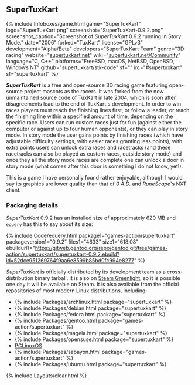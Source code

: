 ## SuperTuxKart
{% include Infoboxes/game.html game="SuperTuxKart" logo="SuperTuxKart.png" screenshot="SuperTuxKart-0.9.2.png" screenshot_caption="Screenshot of <i>SuperTuxKart</i> 0.9.2 running in Story Mode." date="2006" forked="TuxKart" license="GPLv3" development="Alpha/Beta" developers="SuperTuxKart Team" genre="3D racing" website="<a href='https://supertuxkart.net' link='_blank'>supertuxkart.net</a>" wiki="<a href='https://supertuxkart.net/Community' link='_blank'>supertuxkart.net/Community</a>" language="C, C++" platforms="FreeBSD, macOS, NetBSD, OpenBSD, Windows NT" github="supertuxkart/stk-code" sf="" irc="#supertuxkart" sf="supertuxkart" %}

***SuperTuxKart*** is a free and open-source 3D racing game featuring open-source project mascots as the racers. It was forked from the now unmaintained source code of TuxKart in late 2004, which is soon after disagreements lead to the end of TuxKart's development. In order to win races players must reach the finishing lines first, or follow a leader, or reach the finishing line within a specified amount of time, depending on the specific race. Users can run custom races just for fun (against either the computer or against up to four human opponents), or they can play in story mode. In story mode the user gains points by finishing races (which have adjustable difficulty settings, with easier races granting less points), with extra points users can unlock extra races and racetracks (and these racetracks can also be played as custom races, outside story mode) and once they all the story mode races are complete one can unlock a door in story mode (what comes after this door is something I do not know, yet!).

This is a game I have personally found rather enjoyable, although I would say its graphics are lower quality than that of *0 A.D.* and *RuneScape*'s NXT client.

### Packaging details
*SuperTuxKart* 0.9.2 has an installed size of approximately 620 MB and `equery` has this to say about its size:

{% include Code/equery.html package1="games-action/supertuxkart" packageversion1="0.9.2" files1="4633" size1="618.08" ebuildurl1="https://gitweb.gentoo.org/repo/gentoo.git/tree/games-action/supertuxkart/supertuxkart-0.9.2.ebuild?id=52dce951269764f9aa6e8599b85bd0fc994e8277" %}

*SuperTuxKart* is officially distributed by its development team as a cross-distribution binary tarball. It is also on [Steam Greenlight](https://steamcommunity.com/sharedfiles/filedetails/?id=850895445), so it is possible one day it will be available on Steam. It is also available from the official repositories of most modern Linux distributions, including:

* {% include Packages/archlinux.html package="supertuxkart" %}
* {% include Packages/debian.html package="supertuxkart" %}
* {% include Packages/fedora.html package="supertuxkart" %}
* {% include Packages/gentoo.html package="games-action/supertuxkart" %}
* {% include Packages/mageia.html package="supertuxkart" %}
* {% include Packages/opensuse.html package="supertuxkart" %}
* [PCLinuxOS](https://pclinuxos.pkgs.org/rolling/pclinuxos-x86_64/supertuxkart-0.9.1-1pclos2015.x86_64.rpm.html)
* {% include Packages/sabayon.html package="games-action/supertuxkart" %}
* {% include Packages/ubuntu.html package="supertuxkart" %}

{% include Layouts/clear.html %}
